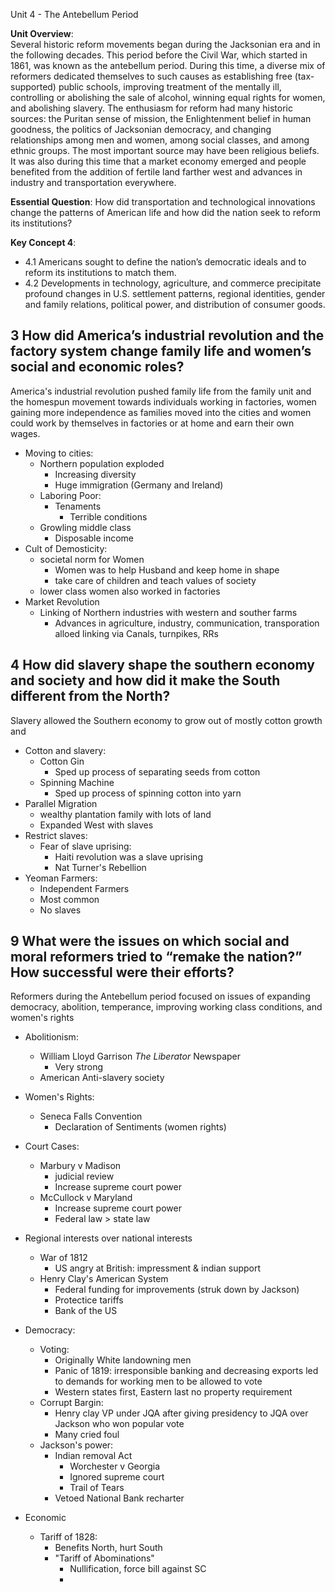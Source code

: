 Unit 4 - The Antebellum Period

**Unit Overview**:  
Several historic reform movements began during the Jacksonian era and in the following decades. This period before the Civil War, which started in 1861, was known as the antebellum period. During this time, a diverse mix of reformers dedicated themselves to such causes as establishing free (tax-supported) public schools, improving treatment of the mentally ill, controlling or abolishing the sale of alcohol, winning equal rights for women, and abolishing slavery. The enthusiasm for reform had many historic sources: the Puritan sense of mission, the Enlightenment belief in human goodness, the politics of Jacksonian democracy, and changing relationships among men and women, among social classes, and among ethnic groups. The most important source may have been religious beliefs. It was also during this time that a market economy emerged and people benefited from the addition of fertile land farther west and advances in industry and transportation everywhere.

**Essential Question**: How did transportation and technological innovations change the patterns of American life and how did the nation seek to reform its institutions?

**Key Concept 4**:
- 4.1   Americans sought to define the nation’s democratic ideals and to reform its institutions to match them.
- 4.2   Developments in technology, agriculture, and commerce precipitate profound changes in U.S. settlement patterns, regional identities, gender and family relations, political power, and distribution of consumer goods.

## 3  How did America’s industrial revolution and the factory system change family life and women’s social and economic roles?
America's industrial revolution pushed family life from the family unit and the homespun movement towards individuals working in factories, women gaining more independence as families moved into the cities and women could work by themselves in factories or at home and earn their own wages.
- Moving to cities:
	- Northern population exploded
		- Increasing diversity
		- Huge immigration (Germany and Ireland)
	- Laboring Poor:
		- Tenaments
			- Terrible conditions
	- Growling middle class
		- Disposable income
- Cult of Demosticity:
	- societal norm for Women
		- Women was to help Husband and keep home in shape
		- take care of children and teach values of society
	- lower class women also worked in factories
- Market Revolution
	- Linking of Northern industries with western and souther farms
		- Advances in agriculture, industry, communication, transporation alloed linking via Canals, turnpikes, RRs

## 4  How did slavery shape the southern economy and society and how did it make the South different from the North?
Slavery allowed the Southern economy to grow out of mostly cotton growth and
- Cotton and slavery:
	- Cotton Gin
		- Sped up process of separating seeds from cotton
	- Spinning Machine
		- Sped up process of spinning cotton into yarn
- Parallel Migration
	- wealthy plantation family with lots of land
	- Expanded West with slaves
- Restrict slaves:
	- Fear of slave uprising:
		- Haiti revolution was a slave uprising
		- Nat Turner's Rebellion
- Yeoman Farmers:
	- Independent Farmers
	- Most common
	- No slaves

## 9 What were the issues on which social and moral reformers tried to “remake the nation?” How successful were their efforts? 
Reformers during the Antebellum period focused on issues of expanding democracy, abolition, temperance, improving working class conditions, and women's rights

- Abolitionism:
	- William Lloyd Garrison *The Liberator* Newspaper
		- Very strong
	- American Anti-slavery society
- Women's Rights:
	- Seneca Falls Convention
		- Declaration of Sentiments (women rights)

- Court Cases:
	- Marbury v Madison
		- judicial review
		- Increase supreme court power
	- McCullock v Maryland
		- Increase supreme court power
		- Federal law > state law
- Regional interests over national interests
	- War of 1812
		- US angry at British: impressment & indian support
	- Henry Clay's American System
		- Federal funding for improvements (struk down by Jackson)
		- Protectice tariffs
		- Bank of the US
- Democracy:
	- Voting:
		- Originally White landowning men
		- Panic of 1819: irresponsible banking and decreasing exports led to demands for working men to be allowed to vote
		- Western states first, Eastern last no property requirement
	- Corrupt Bargin:
		- Henry clay VP under JQA after giving presidency to JQA over Jackson who won popular vote
		- Many cried foul
	- Jackson's power:
		- Indian removal Act
			- Worchester v Georgia
			- Ignored supreme court
			- Trail of Tears
		- Vetoed National Bank recharter
- Economic
	- Tariff of 1828:
		- Benefits North, hurt South
		- "Tariff of Abominations"
			- Nullification, force bill against SC
			- 